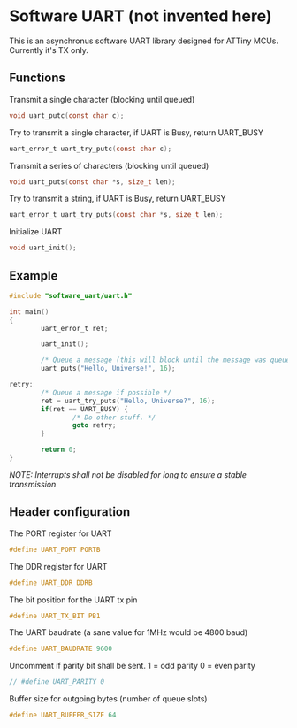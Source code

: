 # Software UART (not invented here)

This is an asynchronus software UART library designed for ATTiny MCUs.  
Currently it's TX only.


## Functions

Transmit a single character (blocking until queued)
``` c
void uart_putc(const char c);
```

Try to transmit a single character, if UART is Busy, return UART_BUSY
```c
uart_error_t uart_try_putc(const char c);
```

Transmit a series of characters (blocking until queued)
```c
void uart_puts(const char *s, size_t len);
```

Try to transmit a string, if UART is Busy, return UART_BUSY
```c
uart_error_t uart_try_puts(const char *s, size_t len);
```

Initialize UART
```c
void uart_init();
```

## Example

``` c
#include "software_uart/uart.h"

int main()
{
        uart_error_t ret;

        uart_init();

        /* Queue a message (this will block until the message was queued) */
        uart_puts("Hello, Universe!", 16);

retry:
        /* Queue a message if possible */
        ret = uart_try_puts("Hello, Universe?", 16);
        if(ret == UART_BUSY) {
                /* Do other stuff. */
                goto retry;
        }

        return 0;
}
```
_NOTE: Interrupts shall not be disabled for long to ensure a stable transmission_

## Header configuration

The PORT register for UART
```c
#define UART_PORT PORTB
```

The DDR register for UART
```c
#define UART_DDR DDRB
```

The bit position for the UART tx pin
```c
#define UART_TX_BIT PB1
```

The UART baudrate (a sane value for 1MHz would be 4800 baud)
```c
#define UART_BAUDRATE 9600
```

Uncomment if parity bit shall be sent.
1 = odd parity
0 = even parity
```c
// #define UART_PARITY 0
```

Buffer size for outgoing bytes (number of queue slots)
``` c
#define UART_BUFFER_SIZE 64
```
